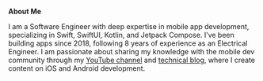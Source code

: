 **About Me**

I am a Software Engineer with deep expertise in mobile app development, specializing in Swift, SwiftUI, Kotlin, and Jetpack Compose. I’ve been building apps since 2018, following 8 years of experience as an Electrical Engineer. I am passionate about sharing my knowledge with the mobile dev community through my [YouTube channel](https://www.youtube.com/@jpmtechdev) and [technical blog](https://medium.com/@jpmtech), where I create content on iOS and Android development.
